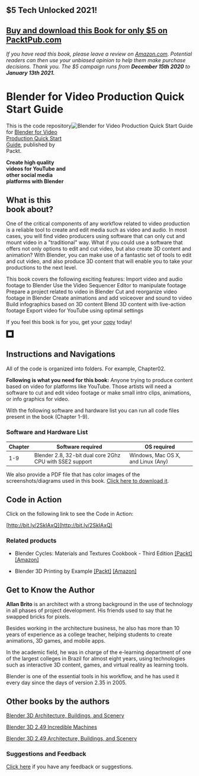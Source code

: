 ## $5 Tech Unlocked 2021!
[Buy and download this Book for only $5 on PacktPub.com](https://www.packtpub.com/product/blender-for-video-production-quick-start-guide/9781789804959)
-----
*If you have read this book, please leave a review on [Amazon.com](https://www.amazon.com/gp/product/1789804957).     Potential readers can then use your unbiased opinion to help them make purchase decisions. Thank you. The $5 campaign         runs from __December 15th 2020__ to __January 13th 2021.__*

# Blender for Video Production Quick Start Guide

<a href="https://www.packtpub.com/business/blender-video-production-quick-start-guide?utm_source=github&utm_medium=repository&utm_campaign=9781789804959 "><img src="https://dz13w8afd47il.cloudfront.net/sites/default/files/imagecache/ppv4_main_book_cover/B12668.png" alt="Blender for Video Production Quick Start Guide" height="256px" align="right"></a>

This is the code repository for [Blender for Video Production Quick Start Guide](https://www.packtpub.com/business/blender-video-production-quick-start-guide?utm_source=github&utm_medium=repository&utm_campaign=9781789804959), published by Packt.

**Create high quality videos for YouTube and other social media platforms with Blender**

## What is this book about?
One of the critical components of any workflow related to video production is a reliable tool to create and edit media such as video and audio. In most cases, you will find video producers using software that can only cut and mount video in a "traditional" way. What if you could use a software that offers not only options to edit and cut video, but also create 3D content and animation? With Blender, you can make use of a fantastic set of tools to edit and cut video, and also produce 3D content that will enable you to take your productions to the next level.

This book covers the following exciting features:
Import video and audio footage to Blender 
Use the Video Sequencer Editor to manipulate footage 
Prepare a project related to video in Blender 
Cut and reorganize video footage in Blender 
Create animations and add voiceover and sound to video 
Build infographics based on 3D content 
Blend 3D content with live-action footage 
Export video for YouTube using optimal settings 

If you feel this book is for you, get your [copy](https://www.amazon.com/dp/1789804957) today!

<a href="https://www.packtpub.com/?utm_source=github&utm_medium=banner&utm_campaign=GitHubBanner"><img src="https://raw.githubusercontent.com/PacktPublishing/GitHub/master/GitHub.png" 
alt="https://www.packtpub.com/" border="5" /></a>

## Instructions and Navigations
All of the code is organized into folders. For example, Chapter02.

**Following is what you need for this book:**
Anyone trying to produce content based on video for platforms like YouTube. Those artists will need a software to cut and edit video footage or make small intro clips, animations, or info graphics for video.

With the following software and hardware list you can run all code files present in the book (Chapter 1-9).
### Software and Hardware List
| Chapter | Software required | OS required |
| -------- | ------------------------------------ | ----------------------------------- |
| 1-9 | Blender 2.8, 32-bit dual core 2Ghz CPU with SSE2 support | Windows, Mac OS X, and Linux (Any)

We also provide a PDF file that has color images of the screenshots/diagrams used in this book. [Click here to download it](http://www.packtpub.com/sites/default/files/downloads/9781789804959_ColorImages.pdf).

## Code in Action

Click on the following link to see the Code in Action:

[http://bit.ly/2SkIAxQ](http://bit.ly/2SkIAxQ)


### Related products
* Blender Cycles: Materials and Textures Cookbook - Third Edition [[Packt]](https://www2.packtpub.com/hardware-and-creative/blender-cycles-materials-and-textures-cookbook-third-edition?utm_source=github&utm_medium=repository&utm_campaign=9781784399931 ) [[Amazon]](https://www.amazon.com/dp/1784399930)

* Blender 3D Printing by Example  [[Packt]](https://india.packtpub.com/in/application-development/blender-3d-printing-example?utm_source=github&utm_medium=repository&utm_campaign=) [[Amazon]](https://www.amazon.com/dp/1788390547)

## Get to Know the Author
**Allan Brito**
is an architect with a strong background in the use of technology in all phases of project development. His friends used to say that he swapped bricks for pixels.

Besides working in the architecture business, he also has more than 10 years of experience as a college teacher, helping students to create animations, 3D games, and mobile apps.

In the academic field, he was in charge of the e-learning department of one of the largest colleges in Brazil for almost eight years, using technologies such as interactive 3D content, games, and virtual reality as learning tools.

Blender is one of the essential tools in his workflow, and he has used it every day since the days of version 2.35 in 2005.

## Other books by the authors
[Blender 3D Architecture, Buildings, and Scenery](https://www.packtpub.com/hardware-and-creative/blender-3d-architecture-buildings-and-scenery?utm_source=github&utm_medium=repository&utm_campaign=9781847193674 )

[Blender 3D 2.49 Incredible Machines](https://www.packtpub.com/hardware-and-creative/blender-3d-249-incredible-machines?utm_source=github&utm_medium=repository&utm_campaign=9781847197467 )

[Blender 3D 2.49 Architecture, Buildings, and Scenery](https://www.packtpub.com/hardware-and-creative/blender-3d-249-architecture-buildings-and-scenery?utm_source=github&utm_medium=repository&utm_campaign=9781849510486 )

### Suggestions and Feedback
[Click here](https://docs.google.com/forms/d/e/1FAIpQLSdy7dATC6QmEL81FIUuymZ0Wy9vH1jHkvpY57OiMeKGqib_Ow/viewform) if you have any feedback or suggestions.



